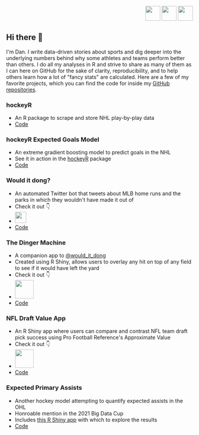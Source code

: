 <p align='right'>
<a href="https://twitter.com/danmorse_"><img height="40" src="https://cdn4.iconfinder.com/data/icons/social-media-icons-the-circle-set/48/twitter_circle-512.png"></a>
<a href="https://www.linkedin.com/in/daniel-a-morse/"><img height="40" src="https://upload.wikimedia.org/wikipedia/commons/thumb/f/f8/LinkedIn_icon_circle.svg/2048px-LinkedIn_icon_circle.svg.png"></a>
<a href="https://www.buymeacoffee.com/danmorse"><img height="40" src="https://is4-ssl.mzstatic.com/image/thumb/Purple123/v4/14/f1/52/14f1523d-f2b4-fa48-6dcd-8ab22a1a1f68/source/512x512bb.jpg"></a>
</p>

## Hi there 👋

I'm Dan. I write data-driven stories about sports and dig deeper into the underlying numbers behind why some athletes and teams perform better than others. I do all my analyses in R and strive to share as many of them as I can here on GitHub for the sake of clarity, reproducibility, and to help others learn how a lot of "fancy stats" are calculated. Here are a few of my favorite projects, which you can find the code for inside my [GitHub repositories](https://github.com/danmorse314?tab=repositories).

### hockeyR
* An R package to scrape and store NHL play-by-play data
* [Code](https://github.com/danmorse314/hockeyR)

### hockeyR Expected Goals Model
* An extreme gradient boosting model to predict goals in the NHL
* See it in action in the [hockeyR](https://github.com/danmorse314/hockeyR) package
* [Code](https://github.com/danmorse314/hockeyR-models)

### Would it dong?
* An automated Twitter bot that tweets about MLB home runs and the parks in which they wouldn't have made it out of
* Check it out 👇
* <a href="https://twitter.com/would_it_dong"><img height="30" src="https://www.scribblrs.com/wp-content/uploads/2017/04/Twitter-1024x385.png"></a>
* [Code](https://github.com/danmorse314/dinger-machine/tree/main/dong-bot)

### The Dinger Machine
* A companion app to [@would_it_dong](https://twitter.com/would_it_dong)
* Created using R Shiny, allows users to overlay any hit on top of any field to see if it would have left the yard
* Check it out 👇
* <a href="https://danmorse.shinyapps.io/the-dinger-machine/"><img height="50" src="https://pbs.twimg.com/profile_images/1442384750253993984/r2PW2NMe_400x400.jpg"></a>
* [Code](https://github.com/danmorse314/dinger-machine)

### NFL Draft Value App
* An R Shiny app where users can compare and contrast NFL team draft pick success using Pro Football Reference's Approximate Value
* Check it out 👇
* <a href="https://danmorse.shinyapps.io/nfl-draft-value-over-expectation/"><img height="50" src="https://upload.wikimedia.org/wikipedia/en/5/5e/1999nfldraft.png"></a>
* [Code](https://github.com/danmorse314/draft-value/blob/main/draft-value-app/App.R)

### Expected Primary Assists
* Another hockey model attempting to quantify expected assists in the OHL
* Honroable mention in the 2021 Big Data Cup
* Includes [this R Shiny app](https://danmorse.shinyapps.io/NWHL-2021/) with which to explore the results
* [Code](https://github.com/danmorse314/Expected-Primary-Assists)
<!--
**danmorse314/danmorse314** is a ✨ _special_ ✨ repository because its `README.md` (this file) appears on your GitHub profile.



Here are some ideas to get you started:

- 🔭 I’m currently working on ...
- 🌱 I’m currently learning ...
- 👯 I’m looking to collaborate on ...
- 🤔 I’m looking for help with ...
- 💬 Ask me about ...
- 📫 How to reach me: ...
- 😄 Pronouns: ...
- ⚡ Fun fact: ...
-->
